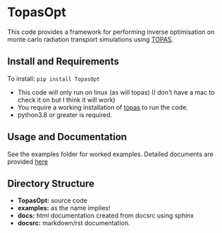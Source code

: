 # TopasOpt


This code provides a framework for performing inverse optimisation on monte carlo radiation transport 
simulations using [TOPAS](https://www.google.com/search?channel=fs&client=ubuntu&q=topas+MC).

## Install and Requirements

To install: ```pip install TopasOpt```

- This code will only run on linux (as will topas) (I don't have a mac to check it on but I think it will work)
- You require a working installation of [topas](https://topas.readthedocs.io/en/latest/getting-started/intro.html) to run the code.
- python3.8 or greater is required.

## Usage and Documentation

See the examples folder for worked examples.
Detailed documents are provided [here](https://acrf-image-x-institute.github.io/TopasOpt/index.html)

## Directory Structure

- **TopasOpt:** source code
- **examples:** as the name implies!
- **docs:** html documentation created from docsrc using sphinx
- **docsrc:** markdown/rst documentation.








